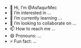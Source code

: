 - 👋 Hi, I’m @AsfaqurMec
- 👀 I’m interested in ...
- 🌱 I’m currently learning ...
- 💞️ I’m looking to collaborate on ...
- 📫 How to reach me ...
- 😄 Pronouns: ...
- ⚡ Fun fact: ...

<!---
AsfaqurMec/AsfaqurMec is a ✨ special ✨ repository because its `README.md` (this file) appears on your GitHub profile.
You can click the Preview link to take a look at your changes.
--->
